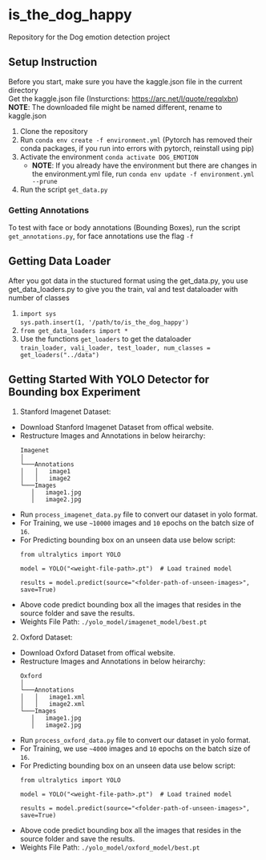 # is_the_dog_happy

Repository for the Dog emotion detection project

## Setup Instruction

Before you start, make sure you have the kaggle.json file in the current directory <br>
Get the kaggle.json file (Insturctions: https://arc.net/l/quote/reqqlxbn)<br>
<b>NOTE</b>: The downloaded file might be named different, rename to kaggle.json

1. Clone the repository
2. Run `conda env create -f environment.yml` (Pytorch has removed their conda packages, if you run into errors with pytorch, reinstall using pip)
3. Activate the environment `conda activate DOG_EMOTION`
   - <b>NOTE</b>: If you already have the environment but there are changes in the environment.yml file, run `conda env update -f environment.yml --prune`
4. Run the script `get_data.py`

### Getting Annotations

To test with face or body annotations (Bounding Boxes), run the script `get_annotations.py`, for face annotations use the flag `-f`

## Getting Data Loader

After you got data in the stuctured format using the get_data.py, you use get_data_loaders.py to give you the train, val and test dataloader with number of classes 

1. `import sys` <br>
   `sys.path.insert(1, '/path/to/is_the_dog_happy')`
2. `from get_data_loaders import *`
3. Use the functions `get_loaders` to get the dataloader<br>
   `train_loader, vali_loader, test_loader, num_classes = get_loaders("../data")`


## Getting Started With YOLO Detector for Bounding box Experiment

1. Stanford Imagenet Dataset:

* Download Stanford Imagenet Dataset from offical website.
* Restructure Images and Annotations in below heirarchy:
   ```
   Imagenet
   │
   └───Annotations
   │   │   image1
   │   │   image2
   └───Images
      │   image1.jpg
      │   image2.jpg
   ```
* Run `process_imagenet_data.py` file to convert our dataset in yolo format.
* For Training, we use `~10000` images and `10` epochs on the batch size of `16`.
* For Predicting bounding box on an unseen data use below script:
   ```
   from ultralytics import YOLO

   model = YOLO("<weight-file-path>.pt")  # Load trained model

   results = model.predict(source="<folder-path-of-unseen-images>", save=True)
   ```
* Above code predict bounding box all the images that resides in the source folder and save the results.
* Weights File Path: `./yolo_model/imagenet_model/best.pt`

2. Oxford Dataset:

* Download Oxford Dataset from offical website.
* Restructure Images and Annotations in below heirarchy:
   ```
   Oxford
   │
   └───Annotations
   │   │   image1.xml
   │   │   image2.xml
   └───Images
      │   image1.jpg
      │   image2.jpg
   ```
* Run `process_oxford_data.py` file to convert our dataset in yolo format.
* For Training, we use `~4000` images and `10` epochs on the batch size of `16`.
* For Predicting bounding box on an unseen data use below script:
   ```
   from ultralytics import YOLO

   model = YOLO("<weight-file-path>.pt")  # Load trained model

   results = model.predict(source="<folder-path-of-unseen-images>", save=True)
   ```
* Above code predict bounding box all the images that resides in the source folder and save the results.
* Weights File Path: `./yolo_model/oxford_model/best.pt`
